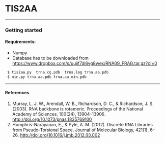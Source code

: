 # TIS2AA
----

### Getting started

#### Requirements:
 * Numpy
 * Database has to be downloaded from https://www.dropbox.com/s/uuiif7di6vg8wex/RNA09_FRAG.tar.gz?dl=0

````bash
 $ tis2aa.py  trna.cg.pdb  trna.log trna.aa.pdb
 $ min.py trna.aa.pdb trna.aa.min.pdb
````
----
#### References
 1. Murray, L. J. W., Arendall, W. B., Richardson, D. C., & Richardson, J. S. (2003). RNA backbone is rotameric. Proceedings of the National Academy of Sciences, 100(24), 13904–13909. http://doi.org/10.1073/pnas.1835769100
 2. Humphris-Narayanan, E., & Pyle, A. M. (2012). Discrete RNA Libraries from Pseudo-Torsional Space. Journal of Molecular Biology, 421(1), 6–26. http://doi.org/10.1016/j.jmb.2012.03.002
